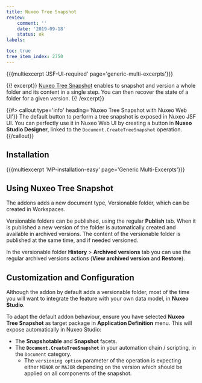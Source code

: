 ```yaml
---
title: Nuxeo Tree Snapshot
review:
    comment: ''
    date: '2019-09-18'
    status: ok
labels:

toc: true
tree_item_index: 2750
---
```


{{{multiexcerpt 'JSF-UI-required' page='generic-multi-excerpts'}}}

{{! excerpt}}
[Nuxeo Tree Snapshot](https://connect.nuxeo.com/nuxeo/site/marketplace/package/nuxeo-tree-snapshot) enables to snapshot and version a whole folder and its content in a single step. You can then recover the state of a folder for a given version.
{{! /excerpt}}

{{#> callout type='info' heading='Nuxeo Tree Snapshot with Nuxeo Web UI'}}
The default button to perform a tree snapshot is exposed in Nuxeo JSF UI. You can perfectly use it in Nuxeo Web UI by creating a button in **Nuxeo Studio Designer**, linked to the `Document.CreateTreeSnapshot` operation.
{{/callout}}

## Installation

{{{multiexcerpt 'MP-installation-easy' page='Generic Multi-Excerpts'}}}

## Using Nuxeo Tree Snapshot

The addons adds a new document type, Versionable folder, which can be created in Workspaces.

Versionable folders can be published, using the regular **Publish** tab. When it is published a new version of the folder is automatically created and available in archived versions. The content of the versionable folder is published at the same time, and if needed versioned.

In the versionable folder **History**&nbsp;> **Archived versions** tab you can use the regular archived versions actions (**View archived version** and **Restore**).

## Customization and Configuration

Although the addon by default adds a versionable folder, most of the time you will want to integrate the feature with your own data model, in **Nuxeo Studio**.

To adapt the default addon behaviour, ensure you have selected **Nuxeo Tree Snapshot** as target package in **Application Definition** menu. This will expose automatically in Nuxeo Studio:

- The **Snapshotable** and **Snapshot** facets.
- The **`Document.CreateTreeSnapshot`** in your automation chain / scripting, in the `Document` category.
  - The `versioning option` parameter of the operation is expecting either `MINOR` or `MAJOR` depending on the version which should be applied on all components of the snapshot.

